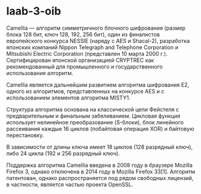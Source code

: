# laab-3-oib
Camellia — алгоритм симметричного блочного шифрования (размер блока 128 бит, ключ 128, 192, 256 бит), один из финалистов европейского конкурса NESSIE (наряду с AES и Shacal-2), разработка японских компаний Nippon Telegraph and Telephone Corporation и Mitsubishi Electric Corporation (представлен 10 марта 2000 г.). Сертифицирован японской организацией CRYPTREC как рекомендованный для промышленного и государственного использования алгоритм.

Camellia является дальнейшим развитием алгоритма шифрования E2, одного из алгоритмов, представленных на конкурсе AES и с использованием элементов алгоритма MISTY1.

Структура алгоритма основана на классической цепи Фейстеля с предварительным и финальным забеливанием. Цикловая функция использует нелинейное преобразование (S-блоки), блок линейного рассеивания каждые 16 циклов (побайтовая операция XOR) и байтовую перестановку.

В зависимости от длины ключа имеет 18 циклов (128 разрядный ключ), либо 24 цикла (192 и 256 разрядный ключ).

Поддержка алгоритма Camellia введена в 2008 году в браузере Mozilla Firefox 3, однако отключена в 2014 году в Mozilla Firefox 33[1]. Алгоритм патентован, однако распространяется под рядом свободных лицензий, в частности, является частью проекта OpenSSL.
